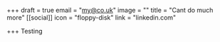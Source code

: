 +++
draft = true
email = "my@co.uk"
image = ""
title = "Cant do much more"
[[social]]
icon = "floppy-disk"
link = "linkedin.com"

+++
Testing